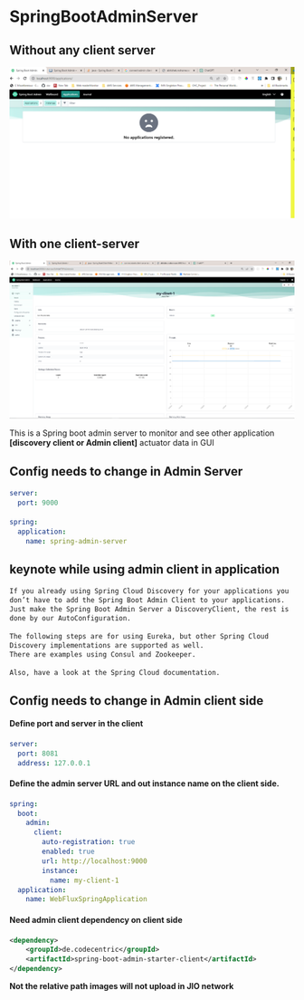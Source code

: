 # SpringBootAdminServer

## Without any client server
![Admin Server without any client GUI](Images/without_any_admin_client_server.png)

[comment]: <> (https://github.com/mabhisheksingh/SpringBootAdminServer/assets/87180842/3502c667-0dbe-46b7-b835-f6d1ab712134)

## With one client-server
![Admin Server with any client GUI](Images/without_a_single_admin_client.png)

[comment]: <> (https://github.com/mabhisheksingh/SpringBootAdminServer/assets/87180842/f7c74a2f-822f-4d1a-a446-dd6814be76c0)

This is a Spring boot admin server to monitor and see other application **[discovery client or Admin client]** actuator data in GUI

## Config needs to change in Admin Server
```yaml
server:
  port: 9000

spring:
  application:
    name: spring-admin-server
```

## keynote while using admin client  in application
```text
If you already using Spring Cloud Discovery for your applications you don’t have to add the Spring Boot Admin Client to your applications. 
Just make the Spring Boot Admin Server a DiscoveryClient, the rest is done by our AutoConfiguration.

The following steps are for using Eureka, but other Spring Cloud Discovery implementations are supported as well. 
There are examples using Consul and Zookeeper.

Also, have a look at the Spring Cloud documentation.
```

## Config needs to change in Admin client side
#### Define port and server in the client  
```yaml
server:
  port: 8081
  address: 127.0.0.1

```
#### Define the admin server URL and out instance name on the client side.
```yaml
spring:
  boot:
    admin:
      client:
        auto-registration: true
        enabled: true
        url: http://localhost:9000
        instance:
          name: my-client-1
  application:
    name: WebFluxSpringApplication

```
#### Need admin client dependency on client side
```xml
<dependency>
    <groupId>de.codecentric</groupId>
    <artifactId>spring-boot-admin-starter-client</artifactId>
</dependency>
```

**Not the relative path images will not upload in JIO network**
